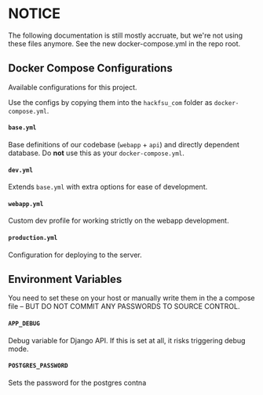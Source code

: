 # NOTICE
The following documentation is still mostly accruate, but we're not using these files anymore. See the
new docker-compose.yml in the repo root.



## Docker Compose Configurations
Available configurations for this project.

Use the configs by copying them into the `hackfsu_com` folder as
`docker-compose.yml`.

#### `base.yml`
Base definitions of our codebase (`webapp` + `api`) and directly dependent database. Do **not** use this as your `docker-compose.yml`.

#### `dev.yml`
Extends `base.yml` with extra options for ease of development.

#### `webapp.yml`
Custom dev profile for working strictly on the webapp development.

#### `production.yml`
Configuration for deploying to the server.

## Environment Variables
You need to set these on your host or manually write them in the
a compose file – BUT DO NOT COMMIT ANY PASSWORDS TO SOURCE CONTROL.

#### `APP_DEBUG`
Debug variable for Django API. If this is set at all, it risks triggering debug mode.

#### `POSTGRES_PASSWORD`
Sets the password for the postgres contna
